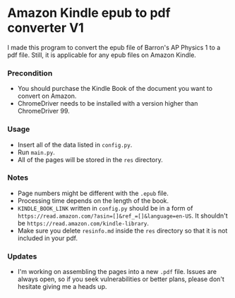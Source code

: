 # Amazon Kindle epub to pdf converter V1
I made this program to convert the epub file of Barron's AP Physics 1 to a pdf file. Still, it is applicable for any epub files on Amazon Kindle.

### Precondition
- You should purchase the Kindle Book of the document you want to convert on Amazon.
- ChromeDriver needs to be installed with a version higher than ChromeDriver 99.

### Usage
- Insert all of the data listed in ```config.py```.
- Run ```main.py```.
- All of the pages will be stored in the ```res``` directory.

### Notes
- Page numbers might be different with the ```.epub``` file.
- Processing time depends on the length of the book.
- ```KINDLE_BOOK_LINK``` written in ```config.py``` should be in a form of ```https://read.amazon.com/?asin=[]&ref_=[]&language=en-US```. It shouldn't be ```https://read.amazon.com/kindle-library```.
- Make sure you delete ```resinfo.md``` inside the ```res``` directory so that it is not included in your pdf.

### Updates
- I'm working on assembling the pages into a new ```.pdf``` file. Issues are always open, so if you seek vulnerabilities or better plans, please don't hesitate giving me a heads up.
